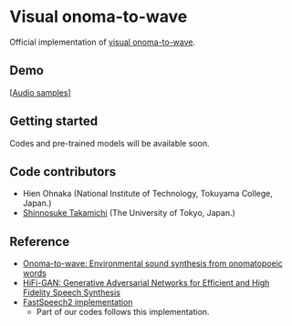 # Visual onoma-to-wave
Official implementation of [visual onoma-to-wave]().

## Demo
[[Audio samples]](https://sarulab-speech.github.io/demo_visual-onoma-to-wave/)

## Getting started
Codes and pre-trained models will be available soon.

## Code contributors
- Hien Ohnaka (National Institute of Technology, Tokuyama College, Japan.)
- [Shinnosuke Takamichi](https://sites.google.com/site/shinnosuketakamichi/home) (The University of Tokyo, Japan.)

## Reference
- [Onoma-to-wave: Environmental sound synthesis from onomatopoeic words](https://arxiv.org/abs/2102.05872)
- [HiFi-GAN: Generative Adversarial Networks for Efficient and High Fidelity Speech Synthesis](https://arxiv.org/abs/2010.05646)
- [FastSpeech2 implementation](https://github.com/Wataru-Nakata/FastSpeech2-JSUT)
  - Part of our codes follows this implementation.